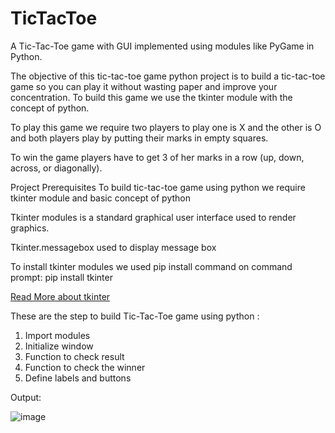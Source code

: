 # TicTacToe

A Tic-Tac-Toe game with GUI implemented using modules like PyGame in Python.

The objective of this tic-tac-toe game python project is to build a tic-tac-toe game so you can play it without wasting paper and improve your concentration. To build this game we use the tkinter module with the concept of python.

To play this game we require two players to play one is X and the other is O and both players play by putting their marks in empty squares.

To win the game players have to get 3 of her marks in a row (up, down, across, or diagonally).

Project Prerequisites
To build tic-tac-toe game using python we require tkinter module and basic concept of python

Tkinter modules is a standard graphical user interface used to render graphics.

Tkinter.messagebox used to display message box

To install tkinter modules we used pip install command on command prompt: pip install tkinter

<a href="https://docs.python.org/3/library/tkinter.html" > Read More about tkinter </a>
<br>

These are the step to build Tic-Tac-Toe game using python :

1. Import modules
2. Initialize window
3. Function to check result
4. Function to check the winner
5. Define labels and buttons

Output:


![image](https://user-images.githubusercontent.com/78642923/122166252-f7a2f400-ce96-11eb-9b7b-67e6d77fade7.png)
